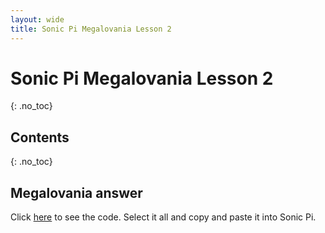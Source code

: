 ```yaml
---
layout: wide
title: Sonic Pi Megalovania Lesson 2
---
```



# Sonic Pi Megalovania Lesson 2
{: .no_toc}

## Contents
{: .no_toc}

## Megalovania answer

Click [here](https://raw.githubusercontent.com/reedmusic/reedmusic.github.io/master/y7/mega-answer.rb) to see the code. Select it all and copy and paste it into Sonic Pi.

